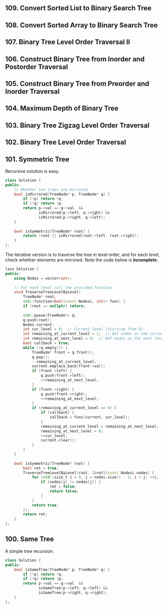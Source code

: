 ## 109. Convert Sorted List to Binary Search Tree 
## 108. Convert Sorted Array to Binary Search Tree  
## 107. Binary Tree Level Order Traversal II  
## 106. Construct Binary Tree from Inorder and Postorder Traversal  
## 105. Construct Binary Tree from Preorder and Inorder Traversal 
## 104. Maximum Depth of Binary Tree  
## 103. Binary Tree Zigzag Level Order Traversal  
## 102. Binary Tree Level Order Traversal 
## 101. Symmetric Tree  

Recursive solution is easy.
```cpp
class Solution {
public:
    // Whether two trees are mirrored.
    bool isMirrored(TreeNode* p, TreeNode* q) {
        if (!p) return !q;
        if (!q) return !p;
        return p->val == q->val  && 
               isMirrored(p->left, q->right) &&
               isMirrored(p->right, q->left);
    }
    
    bool isSymmetric(TreeNode* root) {
        return !root || isMirrored(root->left, root->right);
    }
};
```

The iterative version is to traverse the tree in level order, and for each
level, check whether elements are mirrored. Note the code below is __incomplete__.

```cpp
lass Solution {
public:
    using Nodes = vector<int>;
    
    // For each level call the provided function.
    void TraverseTreeLevelByLevel(
        TreeNode* root,
        std::function<bool(const Nodes&, int)> func) {
        if (root == nullptr) return;
        
        std::queue<TreeNode*> q;
        q.push(root);
        Nodes current;
        int cur_level = 0;  // Current level (starting from 0).
        int remaining_at_current_level = 1;  // #of nodes on the current level in the stack.
        int remaining_at_next_level = 0;  // #of nodes on the next level in the stack.
        bool callback = true;
        while (!q.empty()) {
            TreeNode* front = q.front();
            q.pop();
            --remaining_at_current_level;
            current.emplace_back(front->val);
            if (front->left) {
                q.push(front->left);
                ++remaining_at_next_level;
            }
            if (front->right) {
                q.push(front->right);
                ++remaining_at_next_level;
            }
            if (remaining_at_current_level == 0) {
                if (callback) {
                    callback = func(current, cur_level);
                }
                remaining_at_current_level = remaining_at_next_level;
                remaining_at_next_level = 0;
                ++cur_level;
                current.clear();
            }
        }
    }
    
    bool isSymmetric(TreeNode* root) {
        bool ret = true;
        TraverseTreeLevelByLevel(root, [&ret](const Nodes& nodes) {
            for (std::size_t i = 0, j = nodes.size() - 1; i < j; ++i, --j) {
                if (nodes[i] != nodes[j]) {
                    ret = false;
                    return false;
                }
            }
            return true;
        });
        return ret;
    }
};
```

## 100. Same Tree

A simple tree recursion.

```cpp
class Solution {
public:
    bool isSameTree(TreeNode* p, TreeNode* q) {
        if (!p) return !q;
        if (!q) return !p;
        return p->val == q->val  && 
               isSameTree(p->left, q->left) &&
               isSameTree(p->right, q->right);
    }
};
```
